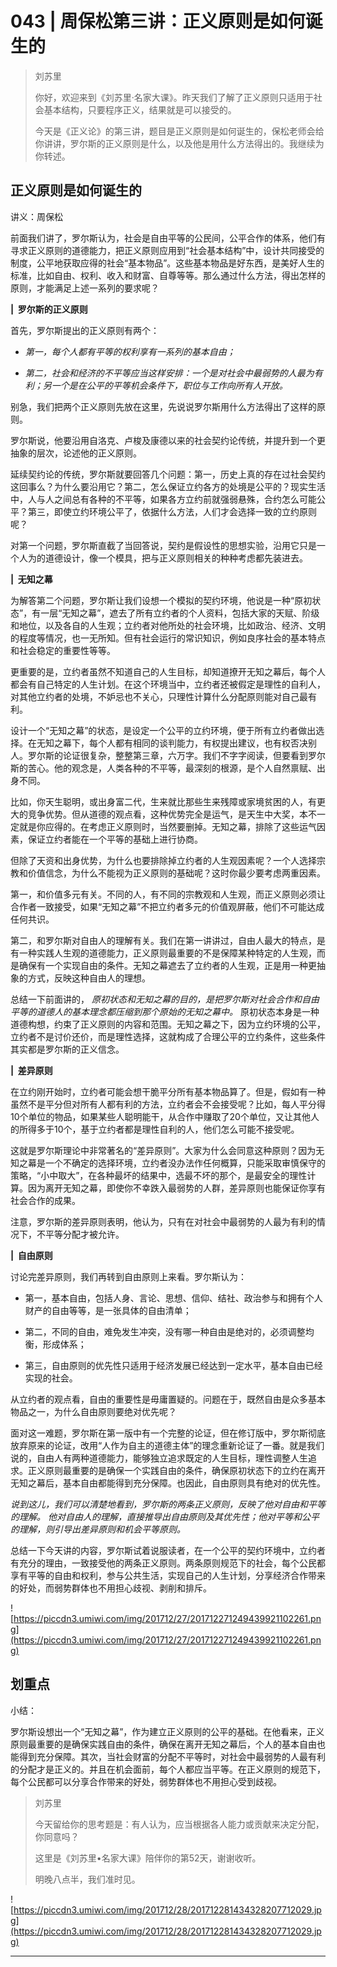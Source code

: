 # 043 | 周保松第三讲：正义原则是如何诞生的

> 刘苏里
> 
> 你好，欢迎来到《刘苏里·名家大课》。昨天我们了解了正义原则只适用于社会基本结构，只要程序正义，结果就是可以接受的。
> 
> 今天是《正义论》的第三讲，题目是正义原则是如何诞生的，保松老师会给你讲讲，罗尔斯的正义原则是什么，以及他是用什么方法得出的。我继续为你转述。

## 正义原则是如何诞生的

讲义：周保松

前面我们讲了，罗尔斯认为，社会是自由平等的公民间，公平合作的体系，他们有寻求正义原则的道德能力，把正义原则应用到“社会基本结构”中，设计共同接受的制度，公平地获取应得的社会“基本物品”。这些基本物品是好东西，是美好人生的标准，比如自由、权利、收入和财富、自尊等等。那么通过什么方法，得出怎样的原则，才能满足上述一系列的要求呢？

 **|  罗尔斯的正义原则**

首先，罗尔斯提出的正义原则有两个：

* *第一，每个人都有平等的权利享有一系列的基本自由；* 

* *第二，社会和经济的不平等应当这样安排：一个是对社会中最弱势的人最为有利；另一个是在公平的平等机会条件下，职位与工作向所有人开放。* 

别急，我们把两个正义原则先放在这里，先说说罗尔斯用什么方法得出了这样的原则。

罗尔斯说，他要沿用自洛克、卢梭及康德以来的社会契约论传统，并提升到一个更抽象的层次，论述他的正义原则。 

延续契约论的传统，罗尔斯就要回答几个问题：第一，历史上真的存在过社会契约这回事么？为什么要沿用它？第二，怎么保证立约各方的处境是公平的？现实生活中，人与人之间总有各种的不平等，如果各方立约前就强弱悬殊，合约怎么可能公平？第三，即使立约环境公平了，依据什么方法，人们才会选择一致的立约原则呢？

对第一个问题，罗尔斯直截了当回答说，契约是假设性的思想实验，沿用它只是一个人为的道德设计，像一个模具，把与正义原则相关的种种考虑都先装进去。

 **|  无知之幕**

为解答第二个问题，罗尔斯让我们设想一个模拟的契约环境，他说是一种“原初状态”，有一层“无知之幕”，遮去了所有立约者的个人资料，包括大家的天赋、阶级和地位，以及各自的人生观；立约者对他所处的社会环境，比如政治、经济、文明的程度等情况，也一无所知。但有社会运行的常识知识，例如良序社会的基本特点和社会稳定的重要性等等。

更重要的是，立约者虽然不知道自己的人生目标，却知道撩开无知之幕后，每个人都会有自己特定的人生计划。在这个环境当中，立约者还被假定是理性的自利人，对其他立约者的处境，不妒忌也不关心，只理性计算什么分配原则能对自己最有利。

设计一个“无知之幕”的状态，是设定一个公平的立约环境，便于所有立约者做出选择。在无知之幕下，每个人都有相同的谈判能力，有权提出建议，也有权否决别人。罗尔斯的论证很复杂，整整第三章，六万字。我们不字字阅读，但要看到罗尔斯的苦心。他的观念是，人类各种的不平等，最深刻的根源，是个人自然禀赋、出身不同。

比如，你天生聪明，或出身富二代，生来就比那些生来残障或家境贫困的人，有更大的竞争优势。但从道德的观点看，这种优势完全是运气，是天生中大奖，本不一定就是你应得的。在考虑正义原则时，当然要删掉。无知之幕，排除了这些运气因素，保证立约者能在一个平等的基础上进行协商。

但除了天资和出身优势，为什么也要排除掉立约者的人生观因素呢？一个人选择宗教和价值信念，为什么不能视为正义原则的基础呢？这时你最少要考虑两重因素。

第一，和价值多元有关。不同的人，有不同的宗教观和人生观，而正义原则必须让合作者一致接受，如果“无知之幕”不把立约者多元的价值观屏蔽，他们不可能达成任何共识。

第二，和罗尔斯对自由人的理解有关。我们在第一讲讲过，自由人最大的特点，是有一种实践人生观的道德能力，正义原则最重要的不是保障某种特定的人生观，而是确保有一个实现自由的条件。无知之幕遮去了立约者的人生观，正是用一种更抽象的方式，反映这种自由人的理想。

总结一下前面讲的， *原初状态和无知之幕的目的，是把罗尔斯对社会合作和自由平等的道德人的基本理念都压缩到那个原始的无知之幕中。* 原初状态本身是一种道德构想，约束了正义原则的内容和范围。无知之幕之下，因为立约环境的公平，立约者不是讨价还价，而是理性选择，这就构成了合理公平的立约条件，这些条件其实都是罗尔斯的正义信念。

 **|  差异原则**

在立约刚开始时，立约者可能会想干脆平分所有基本物品算了。但是，假如有一种虽然不是平分但对所有人都有利的方法，立约者会不会接受呢？比如，每人平分得10个单位的物品，如果某些人聪明能干，从合作中赚取了20个单位，又让其他人的所得多于10个，基于立约者都是理性自利的人，他们怎么可能不接受呢。

这就是罗尔斯理论中非常著名的“差异原则”。大家为什么会同意这种原则？因为无知之幕是一个不确定的选择环境，立约者没办法作任何概算，只能采取审慎保守的策略，“小中取大”，在各种最坏的结果中，选最不坏的那个，是最安全的理性计算。因为离开无知之幕，即使你不幸跌入最弱势的人群，差异原则也能保证你享有社会合作的成果。

注意，罗尔斯的差异原则表明，他认为，只有在对社会中最弱势的人最为有利的情况下，不平等分配才被允许。

 **|  自由原则**

讨论完差异原则，我们再转到自由原则上来看。罗尔斯认为：

* 第一，基本自由，包括人身、言论、思想、信仰、结社、政治参与和拥有个人财产的自由等等，是一张具体的自由清单；

* 第二，不同的自由，难免发生冲突，没有哪一种自由是绝对的，必须调整均衡，形成体系；

* 第三，自由原则的优先性只适用于经济发展已经达到一定水平，基本自由已经实现的社会。

从立约者的观点看，自由的重要性是毋庸置疑的。问题在于，既然自由是众多基本物品之一，为什么自由原则要绝对优先呢？

面对这一难题，罗尔斯在第一版中有一个完整的论证，但在修订版中，罗尔斯彻底放弃原来的论证，改用“人作为自主的道德主体”的理念重新论证了一番。就是我们说的，自由人有两种道德能力，能够独立追求既定的人生目标，理性调整人生追求。正义原则最重要的是确保一个实践自由的条件，确保原初状态下的立约在离开无知之幕后，基本自由都能得到充分保障。也因此，自由原则具有绝对的优先性。

 *说到这儿，我们可以清楚地看到，罗尔斯的两条正义原则，反映了他对自由和平等的理解。*  *他对自由人的理解，直接推导出自由原则及其优先性；他对平等和公平的理解，则引导出差异原则和机会平等原则。*

总结一下今天讲的内容，罗尔斯试着说服读者，在一个公平的契约环境中，立约者有充分的理由，一致接受他的两条正义原则。两条原则规范下的社会，每个公民都享有平等的自由和权利，参与公共生活，实现自己的人生计划，分享经济合作带来的好处，而弱势群体也不用担心歧视、剥削和排斥。

![https://piccdn3.umiwi.com/img/201712/27/201712271249439921102261.png](https://piccdn3.umiwi.com/img/201712/27/201712271249439921102261.png)

## 划重点

小结：

罗尔斯设想出一个“无知之幕”，作为建立正义原则的公平的基础。在他看来，正义原则最重要的是确保实践自由的条件，确保在离开无知之幕后，个人的基本自由也能得到充分保障。其次，当社会财富的分配不平等时，对社会中最弱势的人最有利的分配才是正义的。并且在机会面前，每个人都应当平等。在正义原则的规范下，每个公民都可以分享合作带来的好处，弱势群体也不用担心受到歧视。

> 刘苏里
> 
> 今天留给你的思考题是：有人认为，应当根据各人能力或贡献来决定分配，你同意吗？ 
> 
> 这里是《刘苏里•名家大课》陪伴你的第52天，谢谢收听。
> 
> 明晚八点半，我们准时见。

![https://piccdn3.umiwi.com/img/201712/28/201712281434328207712029.jpg](https://piccdn3.umiwi.com/img/201712/28/201712281434328207712029.jpg)

---
